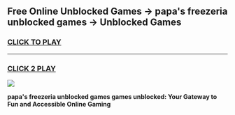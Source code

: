 
## Free Online Unblocked Games → papa's freezeria unblocked games → Unblocked Games
<h3>
<a href="https://premium.freeplayer.one?title=papa's_freezeria_unblocked_games&ref=21F">CLICK TO PLAY</a></h3>
<hr>

<h3>
<a href="https://premium.freeplayer.one?title=papa's_freezeria_unblocked_games&ref=21F">CLICK 2 PLAY</a>
  
</h3>

<a href="https://premium.freeplayer.one?title=papa's_freezeria_unblocked_games&ref=21F/"><img src="https://clearcache.store/games.png"></a>


**papa's freezeria unblocked games games unblocked: Your Gateway to Fun and Accessible Online Gaming**
